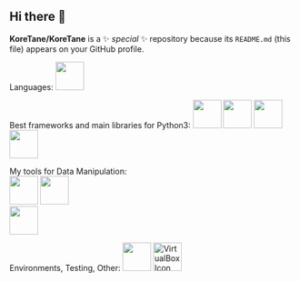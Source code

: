 ## Hi there 👋

**KoreTane/KoreTane** is a ✨ _special_ ✨ repository because its `README.md` (this file) appears on your GitHub profile.


Languages:
<img width='50' height='50'  src="https://cdn.jsdelivr.net/gh/devicons/devicon@latest/icons/python/python-original-wordmark.svg" />

Best frameworks and main libraries for Python3:
<img width='50' height='50' src="https://cdn.jsdelivr.net/gh/devicons/devicon@latest/icons/numpy/numpy-original-wordmark.svg" />
<img width='50' height='50' src="https://cdn.jsdelivr.net/gh/devicons/devicon@latest/icons/pandas/pandas-original-wordmark.svg" />
<img width='50' height='50' src="https://cdn.jsdelivr.net/gh/devicons/devicon@latest/icons/scikitlearn/scikitlearn-original.svg" />
<img width='50' height='50' src="https://cdn.jsdelivr.net/gh/devicons/devicon@latest/icons/matplotlib/matplotlib-original-wordmark.svg" />
          
My tools for Data Manipulation:     
<img width='50' height='50' src="https://cdn.jsdelivr.net/gh/devicons/devicon@latest/icons/jupyter/jupyter-original-wordmark.svg" />
<img width='50' height='50' src="https://cdn.jsdelivr.net/gh/devicons/devicon@latest/icons/mysql/mysql-original-wordmark.svg" />                 
<img width='50' height='50' src="https://cdn.jsdelivr.net/gh/devicons/devicon@latest/icons/postgresql/postgresql-original-wordmark.svg" />

Environments, Testing, Other:
<img width='50' height='50' src="https://cdn.jsdelivr.net/gh/devicons/devicon@latest/icons/nodejs/nodejs-original-wordmark.svg" />
<img width='50' height='50' src="path/to/virtualbox_icon.png" alt="VirtualBox Icon">





